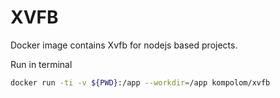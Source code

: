 XVFB
====

Docker image contains Xvfb for nodejs based projects.

Run in terminal

```sh
docker run -ti -v ${PWD}:/app --workdir=/app kompolom/xvfb
```